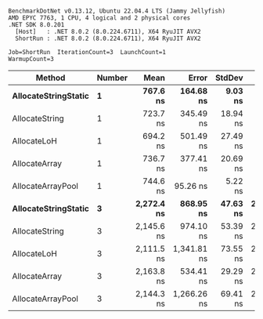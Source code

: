 ```

BenchmarkDotNet v0.13.12, Ubuntu 22.04.4 LTS (Jammy Jellyfish)
AMD EPYC 7763, 1 CPU, 4 logical and 2 physical cores
.NET SDK 8.0.201
  [Host]   : .NET 8.0.2 (8.0.224.6711), X64 RyuJIT AVX2
  ShortRun : .NET 8.0.2 (8.0.224.6711), X64 RyuJIT AVX2

Job=ShortRun  IterationCount=3  LaunchCount=1  
WarmupCount=3  

```
| Method               | Number | Mean       | Error       | StdDev   | Min        | Max        | Gen0   | Gen1   | Allocated |
|--------------------- |------- |-----------:|------------:|---------:|-----------:|-----------:|-------:|-------:|----------:|
| **AllocateStringStatic** | **1**      |   **767.6 ns** |   **164.68 ns** |  **9.03 ns** |   **757.6 ns** |   **775.2 ns** | **0.0124** | **0.0114** |   **1.02 KB** |
| AllocateString       | 1      |   723.7 ns |   345.49 ns | 18.94 ns |   703.7 ns |   741.3 ns | 0.0124 | 0.0114 |   1.02 KB |
| AllocateLoH          | 1      |   694.2 ns |   501.49 ns | 27.49 ns |   675.7 ns |   725.8 ns | 0.0124 | 0.0114 |   1.02 KB |
| AllocateArray        | 1      |   736.7 ns |   377.41 ns | 20.69 ns |   712.9 ns |   750.2 ns | 0.0124 | 0.0114 |   1.02 KB |
| AllocateArrayPool    | 1      |   744.6 ns |    95.26 ns |  5.22 ns |   738.8 ns |   748.8 ns | 0.0124 | 0.0114 |   1.02 KB |
| **AllocateStringStatic** | **3**      | **2,272.4 ns** |   **868.95 ns** | **47.63 ns** | **2,237.4 ns** | **2,326.7 ns** | **0.0343** | **0.0305** |   **3.07 KB** |
| AllocateString       | 3      | 2,145.6 ns |   974.10 ns | 53.39 ns | 2,084.9 ns | 2,185.1 ns | 0.0343 | 0.0305 |   3.07 KB |
| AllocateLoH          | 3      | 2,111.5 ns | 1,341.81 ns | 73.55 ns | 2,027.1 ns | 2,161.5 ns | 0.0343 | 0.0305 |   3.07 KB |
| AllocateArray        | 3      | 2,163.8 ns |   534.41 ns | 29.29 ns | 2,136.5 ns | 2,194.7 ns | 0.0343 | 0.0305 |   3.07 KB |
| AllocateArrayPool    | 3      | 2,144.3 ns | 1,266.26 ns | 69.41 ns | 2,080.8 ns | 2,218.4 ns | 0.0343 | 0.0305 |   3.07 KB |
